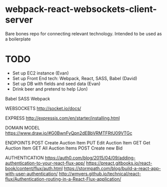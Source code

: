 # webpack-react-websockets-client-server
Bare bones repo for connecting relevant technology. Intended to be used as a boilerplate

# TODO
- Set up EC2 instance (Evan)
- Set up Front End tech: Webpack, React, SASS, Babel (David)
- Set up DB with fields and seed data (Evan)
- Drink beer and pretend to help (Jon)


Babel
SASS
Webpack


WEBSOCKETS
http://socket.io/docs/

EXPRESS
http://expressjs.com/en/starter/installing.html

DOMAIN MODEL
https://www.draw.io/#G0BwnFyQpn2dEBbVRMTFRtU09VTGc

ENDPOINTS
POST Create Auction Item
PUT Edit Auction Item
GET Get Auction Item
GET All Auction Items
POST Create new Bid

AUTHENTICATION
https://auth0.com/blog/2015/04/09/adding-authentication-to-your-react-flux-app/
https://preact.gitbooks.io/react-book/content/flux/auth.html
https://stormpath.com/blog/build-a-react-app-with-user-authentication/
http://wmyers.github.io/technical/react-flux/Authentication-routing-in-a-React-Flux-application/

